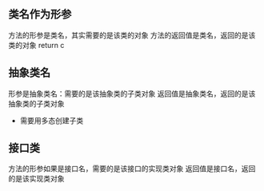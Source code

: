 ## 类名作为形参
方法的形参是类名，其实需要的是该类的对象 
方法的返回值是类名，返回的是该类的对象 return c 

## 抽象类名
形参是抽象类名：需要的是该抽象类的子类对象
返回值是抽象类名，返回的是该抽象类的子类对象
- 需要用多态创建子类

## 接口类
方法的形参如果是接口名，需要的是该接口的实现类对象
返回值是接口名，返回的是该实现类对象
